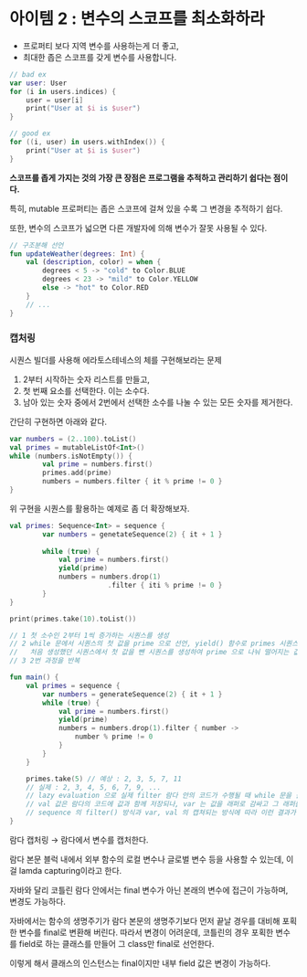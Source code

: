 # 아이템 2 : 변수의 스코프를 최소화하라

- 프로퍼티 보다 지역 변수를 사용하는게 더 좋고,
- 최대한 좁은 스코프를 갖게 변수를 사용합니다.

```kotlin
// bad ex
var user: User
for (i in users.indices) {
	user = user[i]
	print("User at $i is $user")
}

// good ex
for ((i, user) in users.withIndex()) {
	print("User at $i is $user")
}
```

**스코프를 좁게 가지는 것의 가장 큰 장점은 프로그램을 추적하고 관리하기 쉽다는 점이다.**

특히, mutable 프로퍼티는 좁은 스코프에 걸쳐 있을 수록 그 변경을 추적하기 쉽다.

또한, 변수의 스코프가 넓으면 다른 개발자에 의해 변수가 잘못 사용될 수 있다. 

```kotlin
// 구조분해 선언
fun updateWeather(degrees: Int) {
	val (description, color) = when {
		degrees < 5 -> "cold" to Color.BLUE
		degrees < 23 -> "mild" to Color.YELLOW
		else -> "hot" to Color.RED
	}
	// ...
}
```

### 캡처링

시퀀스 빌더를 사용해 에라토스테네스의 체를 구현해보라는 문제

1. 2부터 시작하는 숫자 리스트를 만들고,
2. 첫 번째 요소를 선택한다. 이는 소수다.
3. 남아 있는 숫자 중에서 2번에서 선택한 소수를 나눌 수 있는 모든 숫자를 제거한다.

간단히 구현하면 아래와 같다.

```kotlin
var numbers = (2..100).toList()
val primes = mutableListOf<Int>()
while (numbers.isNotEmpty()) {
		val prime = numbers.first()
		primes.add(prime)
		numbers = numbers.filter { it % prime != 0 }
}
```

위 구현을 시퀀스를 활용하는 예제로 좀 더 확장해보자. 

```kotlin
val primes: Sequence<Int> = sequence {
		var numbers = genetateSequence(2) { it + 1 }
	
		while (true) {
			val prime = numbers.first()
			yield(prime)
			numbers = numbers.drop(1)
						.filter { iti % prime != 0 }
		}
}

print(primes.take(10).toList())
```
```kotlin
// 1 첫 소수인 2부터 1씩 증가하는 시퀀스를 생성
// 2 while 문에서 시퀀스의 첫 값을 prime 으로 선언, yield() 함수로 primes 시퀀스에 보내고
//   처음 생성했던 시퀀스에서 첫 값을 뺀 시퀀스를 생성하여 prime 으로 나눠 떨어지는 값들을 제외함
// 3 2번 과정을 반복

fun main() {
    val primes = sequence {
        var numbers = generateSequence(2) { it + 1 }
        while (true) {
            val prime = numbers.first()
            yield(prime)
            numbers = numbers.drop(1).filter { number ->
                number % prime != 0
            }
        }
    }

    primes.take(5) // 예상 : 2, 3, 5, 7, 11
    // 실제 : 2, 3, 4, 5, 6, 7, 9, ...
    // lazy evaluation 으로 실제 filter 람다 안의 코드가 수행될 때 while 문을 돌며 변한 prime 값을 참조함
    // val 값은 람다의 코드에 값과 함께 저장되나, var 는 값을 래퍼로 감싸고 그 래퍼를 람다의 코드가 참고함
    // sequence 의 filter() 방식과 var, val 의 캡쳐되는 방식에 따라 이런 결과가 ...
}
```

람다 캡처링 → 람다에서 변수를 캡처한다.

람다 본문 블럭 내에서 외부 함수의 로컬 변수나 글로벌 변수 등을 사용할 수 있는데, 이걸 lamda capturing이라고 한다.

자바와 달리 코틀린 람다 안에서는 final 변수가 아닌 본래의 변수에 접근이 가능하며, 변경도 가능하다.

자바에서는 함수의 생명주기가 람다 본문의 생명주기보다 먼저 끝날 경우를 대비해 포획한 변수를 final로 변환해 버린다. 따라서 변경이 어려운데, 코틀린의 경우 포획한 변수를 field로 하는 클래스를 만들어 그 class만 final로 선언한다.

이렇게 해서 클래스의 인스턴스는 final이지만 내부 field 값은 변경이 가능하다.